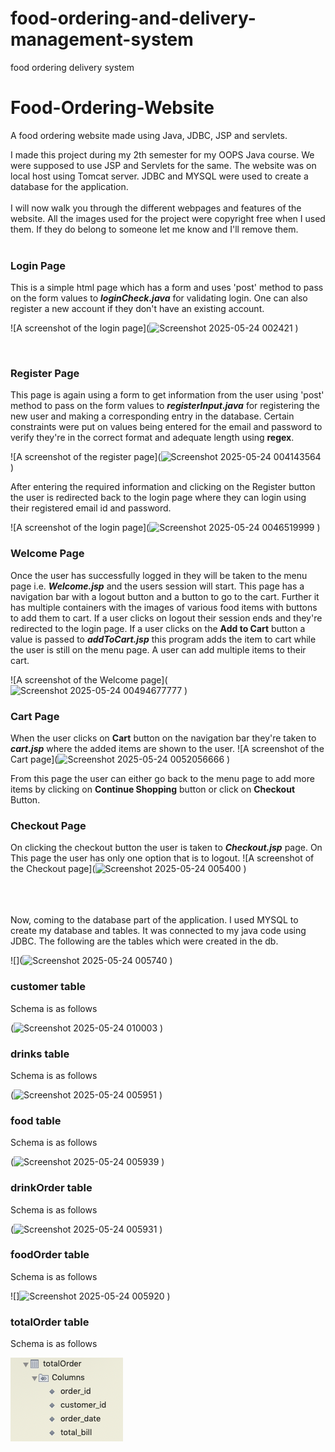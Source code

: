 # food-ordering-and-delivery-management-system
food ordering delivery system
# Food-Ordering-Website
A food ordering website made using Java, JDBC, JSP and servlets.

I made this project during my 2th semester for my OOPS Java course. We were supposed to use JSP and Servlets for the same.
The website was on local host using Tomcat server. JDBC and MYSQL were used to create a database for the application.
<br>
<br>
I will now walk you through the different webpages and features of the website.
All the images used for the project were copyright free when I used them. If they do belong to someone let me know and I'll remove them.
<br>
<br>
### Login Page
This is a simple html page which has a form and uses 'post' method to pass on the form values to ***loginCheck.java*** for validating login.
One can also register a new account if they don't have an existing account.

![A screenshot of the login page](![Screenshot 2025-05-24 002421](https://github.com/user-attachments/assets/fe036122-1a16-45ae-8bf7-f6327a745b11)
)

<br>

### Register Page
This page is again using a form to get information from the user using 'post' method to pass on the form values to ***registerInput.java*** for registering the new user and making a corresponding entry in the database. Certain constraints were put on values being entered for the email and password to verify they're in the correct format and adequate length using **regex**. 

![A screenshot of the register page](![Screenshot 2025-05-24 004143564](https://github.com/user-attachments/assets/36623bde-a223-4584-b54c-47ef7dd01f04)
)

After entering the required information and clicking on the Register button the user is redirected back to the login page where they can login using their registered email id and password.

![A screenshot of the login page](![Screenshot 2025-05-24 0046519999](https://github.com/user-attachments/assets/9e165d02-12bd-45c9-b02b-180ca6ea974a)
)

### Welcome Page
Once the user has successfully logged in they will be taken to the menu page i.e. ***Welcome.jsp*** and the users session will start. This page has a navigation bar with a logout button and a button to go to the cart.
Further it has multiple containers with the images of various food items with buttons to add them to cart. If a user clicks on logout their session ends and they're redirected to the login page.
If a user clicks on the **Add to Cart** button a value is passed to ***addToCart.jsp*** this program adds the item to cart while the user is still on the menu page. A user can add multiple items to their cart.

![A screenshot of the Welcome page](![Screenshot 2025-05-24 00494677777](https://github.com/user-attachments/assets/aff03995-f623-4e2f-b5a8-a00dd6cc34bb)
)

### Cart Page
When the user clicks on **Cart** button on the navigation bar they're taken to ***cart.jsp*** where the added items are shown to the user.
![A screenshot of the Cart page](![Screenshot 2025-05-24 0052056666](https://github.com/user-attachments/assets/312f176b-49da-48f6-a723-6027368d5802)
)

From this page the user can either go back to the menu page to add more items by clicking on **Continue Shopping** button or click on **Checkout** Button. 
### Checkout Page
On clicking the checkout button the user is taken to ***Checkout.jsp*** page. On This page the user has only one option that is to logout.
![A screenshot of the Checkout page](![Screenshot 2025-05-24 005400](https://github.com/user-attachments/assets/54fc3a4e-3ba0-4902-8d07-4bf52728492b)
)

<br>
<br>
<br>
Now, coming to the database part of the application. I used MYSQL to create my database and tables. It was connected to my java code using JDBC.
The following are the tables which were created in the db.

![](![Screenshot 2025-05-24 005740](https://github.com/user-attachments/assets/a335feac-8633-424d-aa3a-b77b3c122705)
)

### customer table
Schema is as follows

(![Screenshot 2025-05-24 010003](https://github.com/user-attachments/assets/7e300cd2-34fd-4a28-b020-4e9a564c68b1)
)

### drinks table
Schema is as follows

(![Screenshot 2025-05-24 005951](https://github.com/user-attachments/assets/77c6e1a8-d147-4001-a47e-2e8aec1fe984)
)

### food table
Schema is as follows

(![Screenshot 2025-05-24 005939](https://github.com/user-attachments/assets/47e753b0-ff93-4bbf-bc31-6cf5d3889596)
)

### drinkOrder table
Schema is as follows

(![Screenshot 2025-05-24 005931](https://github.com/user-attachments/assets/30ed3009-3853-44d9-b53b-e313785b3a31)
)

### foodOrder table
Schema is as follows

![]![Screenshot 2025-05-24 005920](https://github.com/user-attachments/assets/1e144e4c-35bd-4675-843d-364f5065faf1)
)

### totalOrder table
Schema is as follows

![](screen_shots/Screenshot%202019-05-30%20at%2010.22.08%20PM.png)
